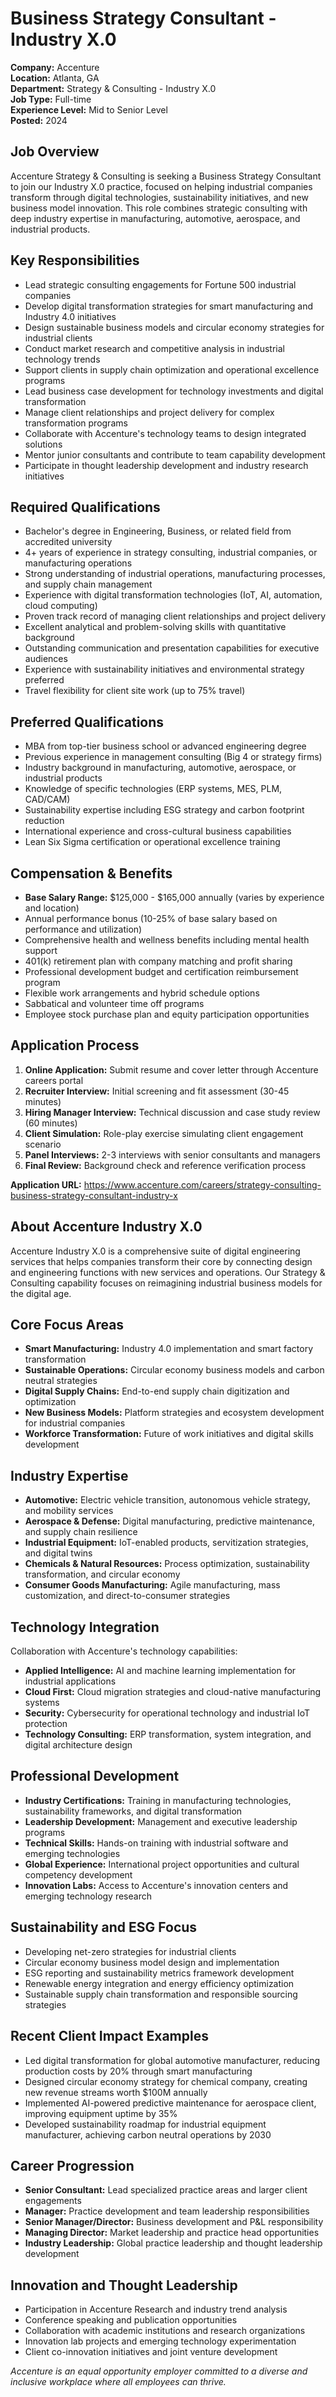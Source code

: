 # Business Strategy Consultant - Industry X.0
**Company:** Accenture  
**Location:** Atlanta, GA  
**Department:** Strategy & Consulting - Industry X.0  
**Job Type:** Full-time  
**Experience Level:** Mid to Senior Level  
**Posted:** 2024  

## Job Overview
Accenture Strategy & Consulting is seeking a Business Strategy Consultant to join our Industry X.0 practice, focused on helping industrial companies transform through digital technologies, sustainability initiatives, and new business model innovation. This role combines strategic consulting with deep industry expertise in manufacturing, automotive, aerospace, and industrial products.

## Key Responsibilities
- Lead strategic consulting engagements for Fortune 500 industrial companies
- Develop digital transformation strategies for smart manufacturing and Industry 4.0 initiatives
- Design sustainable business models and circular economy strategies for industrial clients
- Conduct market research and competitive analysis in industrial technology trends
- Support clients in supply chain optimization and operational excellence programs
- Lead business case development for technology investments and digital transformation
- Manage client relationships and project delivery for complex transformation programs
- Collaborate with Accenture's technology teams to design integrated solutions
- Mentor junior consultants and contribute to team capability development
- Participate in thought leadership development and industry research initiatives

## Required Qualifications
- Bachelor's degree in Engineering, Business, or related field from accredited university
- 4+ years of experience in strategy consulting, industrial companies, or manufacturing operations
- Strong understanding of industrial operations, manufacturing processes, and supply chain management
- Experience with digital transformation technologies (IoT, AI, automation, cloud computing)
- Proven track record of managing client relationships and project delivery
- Excellent analytical and problem-solving skills with quantitative background
- Outstanding communication and presentation capabilities for executive audiences
- Experience with sustainability initiatives and environmental strategy preferred
- Travel flexibility for client site work (up to 75% travel)

## Preferred Qualifications
- MBA from top-tier business school or advanced engineering degree
- Previous experience in management consulting (Big 4 or strategy firms)
- Industry background in manufacturing, automotive, aerospace, or industrial products
- Knowledge of specific technologies (ERP systems, MES, PLM, CAD/CAM)
- Sustainability expertise including ESG strategy and carbon footprint reduction
- International experience and cross-cultural business capabilities
- Lean Six Sigma certification or operational excellence training

## Compensation & Benefits
- **Base Salary Range:** $125,000 - $165,000 annually (varies by experience and location)
- Annual performance bonus (10-25% of base salary based on performance and utilization)
- Comprehensive health and wellness benefits including mental health support
- 401(k) retirement plan with company matching and profit sharing
- Professional development budget and certification reimbursement program
- Flexible work arrangements and hybrid schedule options
- Sabbatical and volunteer time off programs
- Employee stock purchase plan and equity participation opportunities

## Application Process
1. **Online Application:** Submit resume and cover letter through Accenture careers portal
2. **Recruiter Interview:** Initial screening and fit assessment (30-45 minutes)
3. **Hiring Manager Interview:** Technical discussion and case study review (60 minutes)
4. **Client Simulation:** Role-play exercise simulating client engagement scenario
5. **Panel Interviews:** 2-3 interviews with senior consultants and managers
6. **Final Review:** Background check and reference verification process

**Application URL:** https://www.accenture.com/careers/strategy-consulting-business-strategy-consultant-industry-x

## About Accenture Industry X.0
Accenture Industry X.0 is a comprehensive suite of digital engineering services that helps companies transform their core by connecting design and engineering functions with new services and operations. Our Strategy & Consulting capability focuses on reimagining industrial business models for the digital age.

## Core Focus Areas
- **Smart Manufacturing:** Industry 4.0 implementation and smart factory transformation
- **Sustainable Operations:** Circular economy business models and carbon neutral strategies
- **Digital Supply Chains:** End-to-end supply chain digitization and optimization
- **New Business Models:** Platform strategies and ecosystem development for industrial companies
- **Workforce Transformation:** Future of work initiatives and digital skills development

## Industry Expertise
- **Automotive:** Electric vehicle transition, autonomous vehicle strategy, and mobility services
- **Aerospace & Defense:** Digital manufacturing, predictive maintenance, and supply chain resilience
- **Industrial Equipment:** IoT-enabled products, servitization strategies, and digital twins
- **Chemicals & Natural Resources:** Process optimization, sustainability transformation, and circular economy
- **Consumer Goods Manufacturing:** Agile manufacturing, mass customization, and direct-to-consumer strategies

## Technology Integration
Collaboration with Accenture's technology capabilities:
- **Applied Intelligence:** AI and machine learning implementation for industrial applications
- **Cloud First:** Cloud migration strategies and cloud-native manufacturing systems
- **Security:** Cybersecurity for operational technology and industrial IoT protection
- **Technology Consulting:** ERP transformation, system integration, and digital architecture design

## Professional Development
- **Industry Certifications:** Training in manufacturing technologies, sustainability frameworks, and digital transformation
- **Leadership Development:** Management and executive leadership programs
- **Technical Skills:** Hands-on training with industrial software and emerging technologies
- **Global Experience:** International project opportunities and cultural competency development
- **Innovation Labs:** Access to Accenture's innovation centers and emerging technology research

## Sustainability and ESG Focus
- Developing net-zero strategies for industrial clients
- Circular economy business model design and implementation
- ESG reporting and sustainability metrics framework development
- Renewable energy integration and energy efficiency optimization
- Sustainable supply chain transformation and responsible sourcing strategies

## Recent Client Impact Examples
- Led digital transformation for global automotive manufacturer, reducing production costs by 20% through smart manufacturing
- Designed circular economy strategy for chemical company, creating new revenue streams worth $100M annually
- Implemented AI-powered predictive maintenance for aerospace client, improving equipment uptime by 35%
- Developed sustainability roadmap for industrial equipment manufacturer, achieving carbon neutral operations by 2030

## Career Progression
- **Senior Consultant:** Lead specialized practice areas and larger client engagements
- **Manager:** Practice development and team leadership responsibilities
- **Senior Manager/Director:** Business development and P&L responsibility
- **Managing Director:** Market leadership and practice head opportunities
- **Industry Leadership:** Global practice leadership and thought leadership development

## Innovation and Thought Leadership
- Participation in Accenture Research and industry trend analysis
- Conference speaking and publication opportunities
- Collaboration with academic institutions and research organizations
- Innovation lab projects and emerging technology experimentation
- Client co-innovation initiatives and joint venture development

*Accenture is an equal opportunity employer committed to a diverse and inclusive workplace where all employees can thrive.*